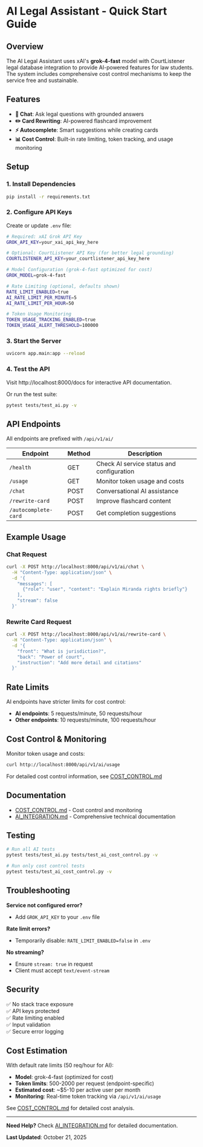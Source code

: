 # AI Legal Assistant - Quick Start Guide

## Overview

The AI Legal Assistant uses xAI's **grok-4-fast** model with CourtListener legal database integration to provide AI-powered features for law students. The system includes comprehensive cost control mechanisms to keep the service free and sustainable.

## Features

- **💬 Chat**: Ask legal questions with grounded answers
- **✏️ Card Rewriting**: AI-powered flashcard improvement
- **⚡ Autocomplete**: Smart suggestions while creating cards
- **📊 Cost Control**: Built-in rate limiting, token tracking, and usage monitoring

## Setup

### 1. Install Dependencies

```bash
pip install -r requirements.txt
```

### 2. Configure API Keys

Create or update `.env` file:

```bash
# Required: xAI Grok API Key
GROK_API_KEY=your_xai_api_key_here

# Optional: CourtListener API Key (for better legal grounding)
COURTLISTENER_API_KEY=your_courtlistener_api_key_here

# Model Configuration (grok-4-fast optimized for cost)
GROK_MODEL=grok-4-fast

# Rate Limiting (optional, defaults shown)
RATE_LIMIT_ENABLED=true
AI_RATE_LIMIT_PER_MINUTE=5
AI_RATE_LIMIT_PER_HOUR=50

# Token Usage Monitoring
TOKEN_USAGE_TRACKING_ENABLED=true
TOKEN_USAGE_ALERT_THRESHOLD=100000
```

### 3. Start the Server

```bash
uvicorn app.main:app --reload
```

### 4. Test the API

Visit http://localhost:8000/docs for interactive API documentation.

Or run the test suite:
```bash
pytest tests/test_ai.py -v
```

## API Endpoints

All endpoints are prefixed with `/api/v1/ai/`

| Endpoint | Method | Description |
|----------|--------|-------------|
| `/health` | GET | Check AI service status and configuration |
| `/usage` | GET | Monitor token usage and costs |
| `/chat` | POST | Conversational AI assistance |
| `/rewrite-card` | POST | Improve flashcard content |
| `/autocomplete-card` | POST | Get completion suggestions |

## Example Usage

### Chat Request

```bash
curl -X POST http://localhost:8000/api/v1/ai/chat \
  -H "Content-Type: application/json" \
  -d '{
    "messages": [
      {"role": "user", "content": "Explain Miranda rights briefly"}
    ],
    "stream": false
  }'
```

### Rewrite Card Request

```bash
curl -X POST http://localhost:8000/api/v1/ai/rewrite-card \
  -H "Content-Type: application/json" \
  -d '{
    "front": "What is jurisdiction?",
    "back": "Power of court",
    "instruction": "Add more detail and citations"
  }'
```

## Rate Limits

AI endpoints have stricter limits for cost control:
- **AI endpoints**: 5 requests/minute, 50 requests/hour
- **Other endpoints**: 10 requests/minute, 100 requests/hour

## Cost Control & Monitoring

Monitor token usage and costs:
```bash
curl http://localhost:8000/api/v1/ai/usage
```

For detailed cost control information, see [COST_CONTROL.md](./COST_CONTROL.md)

## Documentation

- [COST_CONTROL.md](./COST_CONTROL.md) - Cost control and monitoring
- [AI_INTEGRATION.md](./AI_INTEGRATION.md) - Comprehensive technical documentation

## Testing

```bash
# Run all AI tests
pytest tests/test_ai.py tests/test_ai_cost_control.py -v

# Run only cost control tests
pytest tests/test_ai_cost_control.py -v
```

## Troubleshooting

**Service not configured error?**
- Add `GROK_API_KEY` to your `.env` file

**Rate limit errors?**
- Temporarily disable: `RATE_LIMIT_ENABLED=false` in `.env`

**No streaming?**
- Ensure `stream: true` in request
- Client must accept `text/event-stream`

## Security

✅ No stack trace exposure  
✅ API keys protected  
✅ Rate limiting enabled  
✅ Input validation  
✅ Secure error logging  

## Cost Estimation

With default rate limits (50 req/hour for AI):
- **Model**: grok-4-fast (optimized for cost)
- **Token limits**: 500-2000 per request (endpoint-specific)
- **Estimated cost**: ~$5-10 per active user per month
- **Monitoring**: Real-time token tracking via `/api/v1/ai/usage`

See [COST_CONTROL.md](./COST_CONTROL.md) for detailed cost analysis.

---

**Need Help?** Check [AI_INTEGRATION.md](./AI_INTEGRATION.md) for detailed documentation.

**Last Updated**: October 21, 2025
